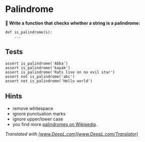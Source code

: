 
# Palindrome

**🎯 Write a function that checks whether a string is a palindrome:**

    def is_palindrome(s):
        ...

## Tests

    assert is_palindrome('Abba')
    assert is_palindrome('kayak')
    assert is_palindrome('Rats live on no evil star')
    assert not is_palindrome('abc')
    assert not is_palindrome('Hello world')

## Hints

* remove whitespace
* ignore punctuation marks
* ignore upper/lower case
* you find more [palindromes on Wikipedia](https://en.wikipedia.org/wiki/Palindrome).

*Translated with [www.DeepL.com](www.DeepL.com/Translator)*
